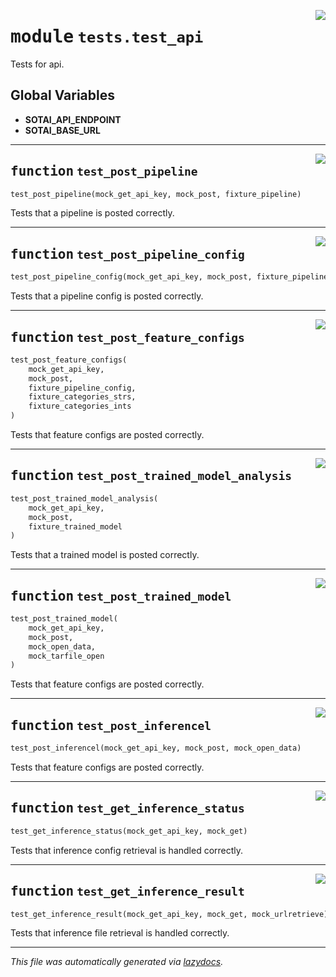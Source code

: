 <!-- markdownlint-disable -->

<a href="https://github.com/SOTAI-Labs/sotai/tree/main/tests/test_api.py#L0"><img align="right" style="float:right;" src="https://img.shields.io/badge/-source-cccccc?style=flat-square"></a>

# <kbd>module</kbd> `tests.test_api`
Tests for api. 

**Global Variables**
---------------
- **SOTAI_API_ENDPOINT**
- **SOTAI_BASE_URL**

---

<a href="https://github.com/SOTAI-Labs/sotai/tree/main/tests/test_api/test_post_pipeline#L19"><img align="right" style="float:right;" src="https://img.shields.io/badge/-source-cccccc?style=flat-square"></a>

## <kbd>function</kbd> `test_post_pipeline`

```python
test_post_pipeline(mock_get_api_key, mock_post, fixture_pipeline)
```

Tests that a pipeline is posted correctly. 


---

<a href="https://github.com/SOTAI-Labs/sotai/tree/main/tests/test_api/test_post_pipeline_config#L42"><img align="right" style="float:right;" src="https://img.shields.io/badge/-source-cccccc?style=flat-square"></a>

## <kbd>function</kbd> `test_post_pipeline_config`

```python
test_post_pipeline_config(mock_get_api_key, mock_post, fixture_pipeline_config)
```

Tests that a pipeline config is posted correctly. 


---

<a href="https://github.com/SOTAI-Labs/sotai/tree/main/tests/test_api/test_post_feature_configs#L66"><img align="right" style="float:right;" src="https://img.shields.io/badge/-source-cccccc?style=flat-square"></a>

## <kbd>function</kbd> `test_post_feature_configs`

```python
test_post_feature_configs(
    mock_get_api_key,
    mock_post,
    fixture_pipeline_config,
    fixture_categories_strs,
    fixture_categories_ints
)
```

Tests that feature configs are posted correctly. 


---

<a href="https://github.com/SOTAI-Labs/sotai/tree/main/tests/test_api/test_post_trained_model_analysis#L110"><img align="right" style="float:right;" src="https://img.shields.io/badge/-source-cccccc?style=flat-square"></a>

## <kbd>function</kbd> `test_post_trained_model_analysis`

```python
test_post_trained_model_analysis(
    mock_get_api_key,
    mock_post,
    fixture_trained_model
)
```

Tests that a trained model is posted correctly. 


---

<a href="https://github.com/SOTAI-Labs/sotai/tree/main/tests/test_api/test_post_trained_model#L174"><img align="right" style="float:right;" src="https://img.shields.io/badge/-source-cccccc?style=flat-square"></a>

## <kbd>function</kbd> `test_post_trained_model`

```python
test_post_trained_model(
    mock_get_api_key,
    mock_post,
    mock_open_data,
    mock_tarfile_open
)
```

Tests that feature configs are posted correctly. 


---

<a href="https://github.com/SOTAI-Labs/sotai/tree/main/tests/test_api/test_post_inferencel#L199"><img align="right" style="float:right;" src="https://img.shields.io/badge/-source-cccccc?style=flat-square"></a>

## <kbd>function</kbd> `test_post_inferencel`

```python
test_post_inferencel(mock_get_api_key, mock_post, mock_open_data)
```

Tests that feature configs are posted correctly. 


---

<a href="https://github.com/SOTAI-Labs/sotai/tree/main/tests/test_api/test_get_inference_status#L227"><img align="right" style="float:right;" src="https://img.shields.io/badge/-source-cccccc?style=flat-square"></a>

## <kbd>function</kbd> `test_get_inference_status`

```python
test_get_inference_status(mock_get_api_key, mock_get)
```

Tests that inference config retrieval is handled correctly. 


---

<a href="https://github.com/SOTAI-Labs/sotai/tree/main/tests/test_api/test_get_inference_result#L244"><img align="right" style="float:right;" src="https://img.shields.io/badge/-source-cccccc?style=flat-square"></a>

## <kbd>function</kbd> `test_get_inference_result`

```python
test_get_inference_result(mock_get_api_key, mock_get, mock_urlretrieve)
```

Tests that inference file retrieval is handled correctly. 




---

_This file was automatically generated via [lazydocs](https://github.com/ml-tooling/lazydocs)._
